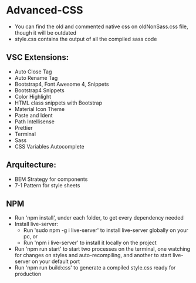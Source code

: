 # Advanced-CSS
  * You can find the old and commented native css on oldNonSass.css file, though it will be outdated
  * style.css contains the output of all the compiled sass code 

## VSC Extensions:
  * Auto Close Tag
  * Auto Rename Tag
  * Bootstrap4, Font Awesome 4, Snippets
  * Bootstrap4 Snippets
  * Color Highlight
  * HTML class snippets with Bootstrap
  * Material Icon Theme
  * Paste and Ident
  * Path Intellisense
  * Prettier
  * Terminal
  * Sass
  * CSS Variables Autocomplete

## Arquitecture:
  * BEM Strategy for components
  * 7-1 Pattern for style sheets

## NPM
  * Run 'npm install', under each folder, to get every dependency needed
  * Install live-server:
     * Run 'sudo npm -g i live-server' to install live-server globally on your pc, or
     * Run 'npm i live-server' to install it locally on the project
  * Run 'npm run start' to start two processes on the terminal, one watching for changes on styles and auto-recompiling, and another to start live-server on your default port
  * Run 'npm run build:css' to generate a compiled style.css ready for production
